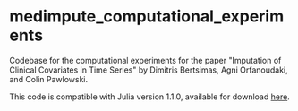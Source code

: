 # medimpute_computational_experiments
Codebase for the computational experiments for the paper "Imputation of Clinical Covariates in Time Series" by Dimitris Bertsimas, Agni Orfanoudaki, and Colin Pawlowski.

This code is compatible with Julia version 1.1.0, available for download [here](https://julialang.org/downloads/).
